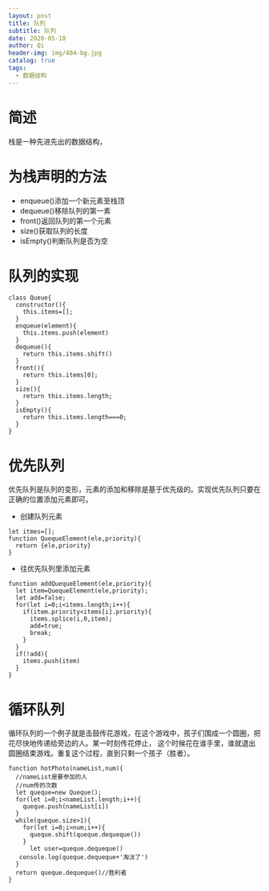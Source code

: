 ```yaml
---
layout: post
title: 队列
subtitle: 队列
date: 2020-05-18
author: Qi
header-img: img/404-bg.jpg
catalog: true
tags:
  - 数据结构
---
```


# 简述

栈是一种先进先出的数据结构，

# 为栈声明的方法

- enqueue()添加一个新元素至栈顶
- dequeue()移除队列的第一素
- front()返回队列的第一个元素
- size()获取队列的长度
- isEmpty()判断队列是否为空

# 队列的实现

```
class Queue{
  constructor(){
    this.items=[];
  }
  enqueue(element){
    this.items.push(element)
  }
  dequeue(){
    return this.items.shift()
  }
  front(){
    return this.items[0];
  }
  size(){
    return this.items.length;
  }
  isEmpty(){
    return this.items.length===0;
  }
}
```

# 优先队列

优先队列是队列的变形，元素的添加和移除是基于优先级的。实现优先队列只要在正确的位置添加元素即可。

- 创建队列元素

```
let itmes=[];
function QuequeElement(ele,priority){
  return {ele,priority}
}
```

- 往优先队列里添加元素

```
function addQuequeElement(ele,priority){
  let item=QuequeElement(ele,priority);
  let add=false;
  for(let i=0;i<items.length;i++){
    if(item.priority<items[i].priority){
      items.splice(i,0,item);
      add=true;
      break;
    }
  }
  if(!add){
    items.push(item)
  }
}
```

# 循环队列

循环队列的一个例子就是击鼓传花游戏，在这个游戏中，孩子们围成一个圆圈，把花尽快地传递给旁边的人。某一时刻传花停止，
这个时候花在谁手里，谁就退出圆圈结束游戏。重复这个过程，直到只剩一个孩子（胜者）。

```
function hotPhoto(nameList,num){
  //nameList是要参加的人
  //num传的次数
  let queque=new Queque();
  for(let i=0;i<nameList.length;i++){
    queque.push(nameList[i])
  }
  while(queque.size>1){
    for(let i=0;i>num;i++){
      queque.shift(queque.dequeque())
    }
      let user=queque.dequeque()
   console.log(queque.dequeque+'淘汰了')
  }
  return queque.dequeque()//胜利者
}
```

